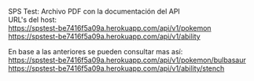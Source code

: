 SPS Test: Archivo PDF con la documentación del API <br>
URL's del host: <br>
https://spstest-be7416f5a09a.herokuapp.com/api/v1/pokemon <br>
https://spstest-be7416f5a09a.herokuapp.com/api/v1/ability <br>

En base a las anteriores se pueden consultar mas así: <br>
https://spstest-be7416f5a09a.herokuapp.com/api/v1/pokemon/bulbasaur <br>
https://spstest-be7416f5a09a.herokuapp.com/api/v1/ability/stench <br>
